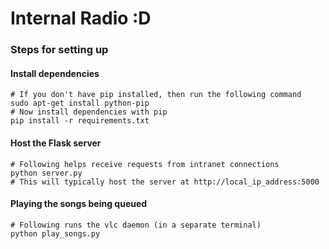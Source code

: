 # Internal Radio :D

### Steps for setting up

#### Install dependencies

    # If you don't have pip installed, then run the following command
    sudo apt-get install python-pip
    # Now install dependencies with pip
    pip install -r requirements.txt

#### Host the Flask server

    # Following helps receive requests from intranet connections
    python server.py
    # This will typically host the server at http://local_ip_address:5000

#### Playing the songs being queued

    # Following runs the vlc daemon (in a separate terminal)
    python play_songs.py
